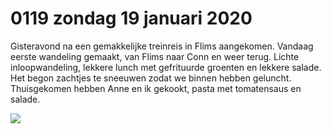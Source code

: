 # 0119 zondag 19 januari 2020
Gisteravond na een gemakkelijke treinreis in Flims aangekomen. Vandaag eerste wandeling gemaakt, van Flims naar Conn en weer terug. Lichte inloopwandeling, lekkere lunch met gefrituurde groenten en lekkere salade. Het begon zachtjes te sneeuwen zodat we binnen hebben geluncht. Thuisgekomen hebben Anne en ik gekookt, pasta met tomatensaus en salade. 

![](Screenshot_2024-12-12-13-10-59-632_com.microsoft.office.onenote-edit.jpg)